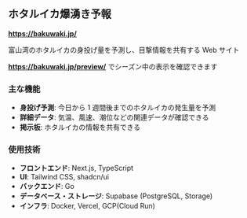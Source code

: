 ## ホタルイカ爆湧き予報

**https://bakuwaki.jp/**

富山湾のホタルイカの身投げ量を予測し、目撃情報を共有する Web サイト

**https://bakuwaki.jp/preview/** でシーズン中の表示を確認できます

### 主な機能

- **身投げ予測**: 今日から 1 週間後までのホタルイカの発生量を予測
- **詳細データ**: 気温、風速、潮位などの関連データが確認できる
- **掲示板**: ホタルイカの情報を共有できる

### 使用技術

- **フロントエンド**: Next.js, TypeScript
- **UI**: Tailwind CSS, shadcn/ui
- **バックエンド**: Go
- **データベース・ストレージ**: Supabase (PostgreSQL, Storage)
- **インフラ**: Docker, Vercel, GCP(Cloud Run)
